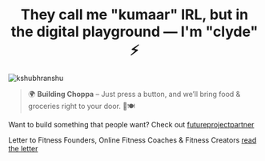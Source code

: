 <h1 align="center">They call me "kumaar" IRL, but in the digital playground — I'm "clyde" ⚡</h1>

<p align="left">
  <img src="https://komarev.com/ghpvc/?username=kshubhranshu&label=Profile%20views&color=0e75b6&style=flat" alt="kshubhranshu" />
</p>

<blockquote align="left">
  🌍 <strong>Building Choppa</strong> –
  Just press a button, and we’ll bring food & groceries right to your door. 🛒🍽️
</blockquote>

<p align="left">
  Want to build something that people want? Check out <a href="https://futureprojectpartner.netlify.app/" target="_blank">futureprojectpartner</a>
</p>
<p align="left">
  Letter to Fitness Founders, Online Fitness Coaches & Fitness Creators <a href="https://futureprojectpartner.netlify.app" target="_blank">read the letter</a>
</p>

